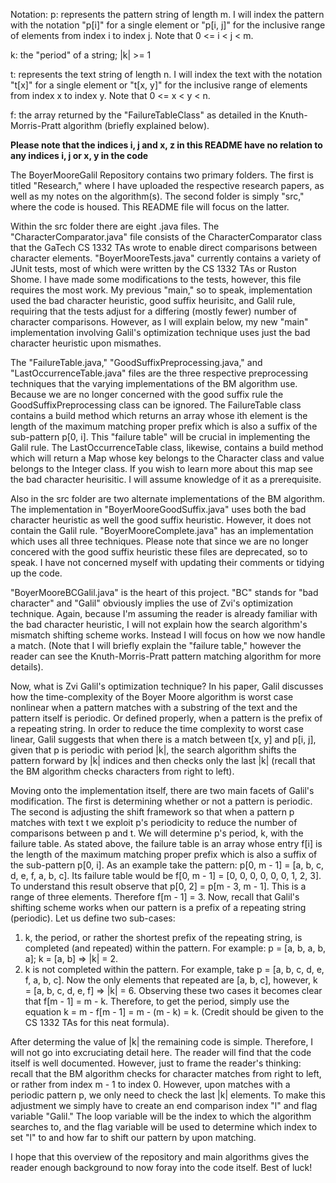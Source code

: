 Notation:
p: represents the pattern string of length m. I will index the pattern with the notation "p[i]" for a single element or "p[i, j]" for the inclusive range of elements from index i to index j. Note that 0 <= i < j < m.

k: the "period" of a string; |k| >= 1

t: represents the text string of length n. I will index the text with the notation "t[x]" for a single element or "t[x, y]" for the inclusive range of elements from index x to index y. Note that 0 <= x < y < n.

f: the array returned by the "FailureTableClass" as detailed in the Knuth-Morris-Pratt algorithm (briefly explained below).

**Please note that the indices i, j and x, z in this README have no relation to any indices i, j or x, y in the code**

The BoyerMooreGalil Repository contains two primary folders. The first is titled "Research," where I have uploaded the respective research papers, as well as my notes on the algorithm(s). The second folder is simply "src," where the code is housed. This README file will focus on the latter.

Within the src folder there are eight .java files. The "CharacterComparator.java" file consists of the CharacterComparator class that the GaTech CS 1332 TAs wrote to enable direct comparisons between character elements. "BoyerMooreTests.java" currently contains a variety of JUnit tests, most of which were written by the CS 1332 TAs or Ruston Shome. I have made some modifications to the tests, however, this file requires the most work. My previous "main," so to speak, implementation used the bad character heuristic, good suffix heurisitc, and Galil rule, requiring that the tests adjust for a differing (mostly fewer) number of character comparisons. However, as I will explain below, my new "main" implementation involving Galil's optimization technique uses just the bad character heuristic upon mismathes. 

The "FailureTable.java," "GoodSuffixPreprocessing.java," and "LastOccurrenceTable.java" files are the three respective preprocessing techniques that the varying implementations of the BM algorithm use. Because we are no longer concerned with the good suffix rule the GoodSuffixPreprocessing class can be ignored. The FailureTable class contains a build method which returns an array whose ith element is the length of the maximum matching proper prefix which is also a suffix of the sub-pattern p[0, i]. This "failure table" will be crucial in implementing the Galil rule. The LastOccurrenceTable class, likewise, contains a build method which will return a Map whose key belongs to the Character class and value belongs to the Integer class. If you wish to learn more about this map see the bad character heurisitic. I will assume knowledge of it as a prerequisite.

Also in the src folder are two alternate implementations of the BM algorithm. The implementation in "BoyerMooreGoodSuffix.java" uses both the bad character heuristic as well the good suffix heuristic. However, it does not contain the Galil rule. "BoyerMooreComplete.java" has an implementation which uses all three techniques. Please note that since we are no longer concered with the good suffix heuristic these files are deprecated, so to speak. I have not concerned myself with updating their comments or tidying up the code.  

"BoyerMooreBCGalil.java" is the heart of this project. "BC" stands for "bad character" and "Galil" obviously implies the use of Zvi's optimization technique. Again, because I'm assuming the reader is already familiar with the bad character heuristic, I will not explain how the search algorithm's mismatch shifting scheme works. Instead I will focus on how we now handle a match. (Note that I will briefly explain the "failure table," however the reader can see the Knuth-Morris-Pratt pattern matching algorithm for more details).

Now, what is Zvi Galil's optimization technique? In his paper, Galil discusses how the time-complexity of the Boyer Moore algorithm is worst case nonlinear when a pattern matches with a substring of the text and the pattern itself is periodic. Or defined properly, when a pattern is the prefix of a repeating string. In order to reduce the time complexity to worst case linear, Galil suggests that when there is a match between t[x, y] and p[i, j], given that p is periodic with period |k|, the search algorithm shifts the pattern forward by |k| indices and then checks only the last |k| (recall that the BM algorithm checks characters from right to left).

Moving onto the implementation itself, there are two main facets of Galil's modification. The first is determining whether or not a pattern is periodic. The second is adjusting the shift framework so that when a pattern p matches with text t we exploit p's periodicity to reduce the number of comparisons between p and t. We will determine p's period, k, with the failure table. As stated above, the failure table is an array whose entry f[i] is the length of the maximum matching proper prefix which is also a suffix of the sub-pattern p[0, i]. As an example take the pattern:
p[0, m - 1] = [a, b, c, d, e, f, a, b, c]. Its failure table would be
f[0, m - 1] = [0, 0, 0, 0, 0, 0, 1, 2, 3]. 
To understand this result observe that p[0, 2] = p[m - 3, m - 1]. This is a range of three elements. Therefore f[m - 1] = 3.
Now, recall that Galil's shifting scheme works when our pattern is a prefix of a repeating string (periodic). Let us define two sub-cases:
1. k, the period, or rather the shortest prefix of the repeating string, is completed (and repeated) within the pattern. For example: p = [a, b, a, b, a]; k = [a, b] => |k| = 2.
2. k is not completed within the pattern. For example, take p = [a, b, c, d, e, f, a, b, c]. Now the only elements that repeated are [a, b, c], however, k = [a, b, c, d, e, f] => |k| = 6.
Observing these two cases it becomes clear that f[m - 1] = m - k. Therefore, to get the period, simply use the equation k = m - f[m - 1] = m - (m - k) = k. (Credit should be given to the CS 1332 TAs for this neat formula).

After determing the value of |k| the remaining code is simple. Therefore, I will not go into excruciating detail here. The reader will find that the code itself is well documented. However, just to frame the reader's thinking: recall that the BM algorithm checks for character matches from right to left, or rather from index m - 1 to index 0. However, upon matches with a periodic pattern p, we only need to check the last |k| elements. To make this adjustment we simply have to create an end comparison index "l" and flag variable "Galil." The loop variable will be the index to which the algorithm searches to, and the flag variable will be used to determine which index to set "l" to and how far to shift our pattern by upon matching. 

I hope that this overview of the repository and main algorithms gives the reader enough background to now foray into the code itself. Best of luck!


